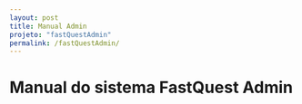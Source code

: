 ```yaml
---
layout: post
title: Manual Admin
projeto: "fastQuestAdmin"
permalink: /fastQuestAdmin/
---
```


# Manual do sistema FastQuest Admin
